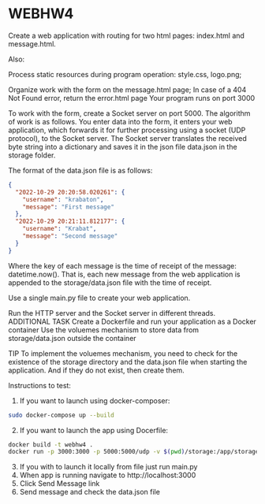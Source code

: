 # WEBHW4

Create a web application with routing for two html pages: index.html and message.html.

Also:

Process static resources during program operation: style.css, logo.png;

Organize work with the form on the message.html page;
In case of a 404 Not Found error, return the error.html page
Your program runs on port 3000

To work with the form, create a Socket server on port 5000. The algorithm of work is as follows. You enter data into the form, it enters your web application, which forwards it for further processing using a socket (UDP protocol), to the Socket server. The Socket server translates the received byte string into a dictionary and saves it in the json file data.json in the storage folder.

The format of the data.json file is as follows:
```json
{
  "2022-10-29 20:20:58.020261": {
    "username": "krabaton",
    "message": "First message"
  },
  "2022-10-29 20:21:11.812177": {
    "username": "Krabat",
    "message": "Second message"
  }
}
```
Where the key of each message is the time of receipt of the message: datetime.now(). That is, each new message from the web application is appended to the storage/data.json file with the time of receipt.

Use a single main.py file to create your web application.

Run the HTTP server and the Socket server in different threads.
                                    ADDITIONAL TASK
Create a Dockerfile and run your application as a Docker container
Use the voluemes mechanism to store data from storage/data.json outside the container

TIP
To implement the voluemes mechanism, you need to check for the existence of the storage directory and the data.json file when starting the application. And if they do not exist, then create them.


Instructions to test:
1. If you want to launch using docker-composer:
```bash
sudo docker-compose up --build 
```
2. If you want to launch the app using Docerfile:
```bash
docker build -t webhw4 .
docker run -p 3000:3000 -p 5000:5000/udp -v $(pwd)/storage:/app/storage webhw4
```
3. If you with to launch it locally from file just run main.py
4. When app is running navigate to http://localhost:3000
5. Click Send Message link
6. Send message and check the data.json file

